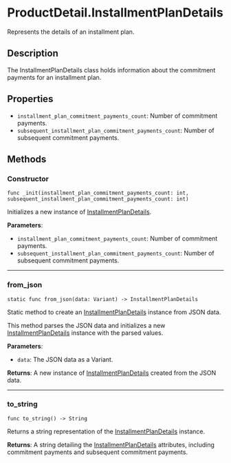 # ProductDetail.InstallmentPlanDetails

Represents the details of an installment plan.


## Description

The InstallmentPlanDetails class holds information about the commitment payments for an installment plan.


## Properties

- `installment_plan_commitment_payments_count`: Number of commitment payments.
- `subsequent_installment_plan_commitment_payments_count`: Number of subsequent commitment payments.


## Methods


### Constructor

```gdscript
func _init(installment_plan_commitment_payments_count: int, subsequent_installment_plan_commitment_payments_count: int)
```

Initializes a new instance of [InstallmentPlanDetails](installment-plan-details.md).

**Parameters**:

  - `installment_plan_commitment_payments_count`: Number of commitment payments.
  - `subsequent_installment_plan_commitment_payments_count`: Number of subsequent commitment payments.

---

### from_json

```gdscript
static func from_json(data: Variant) -> InstallmentPlanDetails
```

Static method to create an [InstallmentPlanDetails](installment-plan-details.md) instance from JSON data.

This method parses the JSON data and initializes a new [InstallmentPlanDetails](installment-plan-details.md)
instance with the parsed values.

**Parameters**:

  - `data`: The JSON data as a Variant.

**Returns**: A new instance of [InstallmentPlanDetails](installment-plan-details.md) created from the JSON data.

---

### to_string

```gdscript
func to_string() -> String
```

Returns a string representation of the [InstallmentPlanDetails](installment-plan-details.md) instance.

**Returns**: A string detailing the [InstallmentPlanDetails](installment-plan-details.md) attributes, including commitment payments and subsequent commitment payments.
